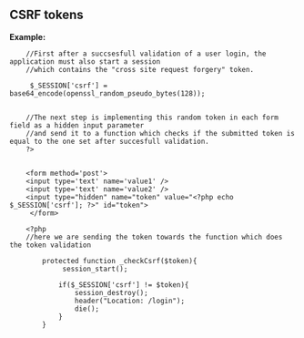 
CSRF tokens
-------

**Example:**



		

		//First after a succsesfull validation of a user login, the application must also start a session
		//which contains the "cross site request forgery" token.

		 $_SESSION['csrf'] = base64_encode(openssl_random_pseudo_bytes(128));


		//The next step is implementing this random token in each form field as a hidden input parameter
		//and send it to a function which checks if the submitted token is equal to the one set after succesfull validation.
		?>


		<form method='post'>
		<input type='text' name='value1' />
		<input type='text' name='value2' />    
		<input type="hidden" name="token" value="<?php echo $_SESSION['csrf']; ?>" id="token">
		 </form>    

		<?php
		//here we are sending the token towards the function which does the token validation

			protected function _checkCsrf($token){
				 session_start();
			
				if($_SESSION['csrf'] != $token){
					session_destroy();
					header("Location: /login");
					die();
				}
			} 
    



	